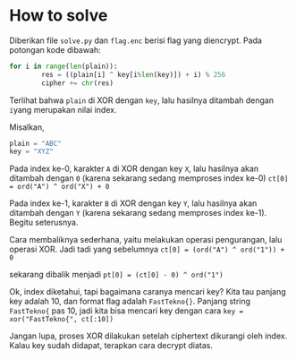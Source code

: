 # How to solve
Diberikan file `solve.py` dan `flag.enc` berisi flag yang diencrypt. Pada potongan kode dibawah:
```python
for i in range(len(plain)):
        res = ((plain[i] ^ key[i%len(key)]) + i) % 256
        cipher += chr(res)
```
Terlihat bahwa `plain` di XOR dengan `key`, lalu hasilnya ditambah dengan `i`yang merupakan nilai index.

Misalkan, 
```python
plain = "ABC"
key = "XYZ"
```
Pada index ke-0, karakter `A` di XOR dengan key `X`, lalu hasilnya akan ditambah dengan `0` (karena sekarang sedang memproses index ke-0)
`ct[0] = ord("A") ^ ord("X") + 0`

Pada index ke-1, karakter `B` di XOR dengan key `Y`, lalu hasilnya akan ditambah dengan `Y` (karena sekarang sedang memproses index ke-1). Begitu seterusnya.

Cara membaliknya sederhana, yaitu melakukan operasi pengurangan, lalu operasi XOR. Jadi tadi yang sebelumnya
`ct[0] = (ord("A") ^ ord("1")) + 0`

sekarang dibalik menjadi
`pt[0] = (ct[0] - 0) ^ ord("1")`

Ok, index diketahui, tapi bagaimana caranya mencari key?
Kita tau panjang key adalah 10, dan format flag adalah `FastTekno{}`. Panjang string `FastTekno{` pas 10, jadi kita bisa mencari key dengan cara
`key = xor("FastTekno{", ct[:10])`

Jangan lupa, proses XOR dilakukan setelah ciphertext dikurangi oleh index. Kalau key sudah didapat, terapkan cara decrypt diatas.